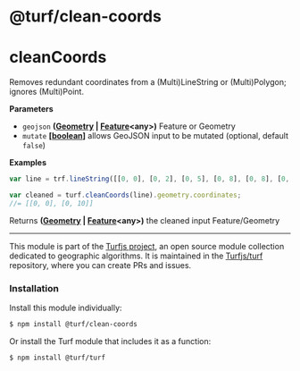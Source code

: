 # @turf/clean-coords

# cleanCoords

Removes redundant coordinates from a (Multi)LineString or (Multi)Polygon; ignores (Multi)Point.

**Parameters**

-   `geojson` **([Geometry](http://geojson.org/geojson-spec.html#geometry) \| [Feature](http://geojson.org/geojson-spec.html#feature-objects)&lt;any>)** Feature or Geometry
-   `mutate` **\[[boolean](https://developer.mozilla.org/en-US/docs/Web/JavaScript/Reference/Global_Objects/Boolean)]** allows GeoJSON input to be mutated (optional, default `false`)

**Examples**

```javascript
var line = trf.lineString([[0, 0], [0, 2], [0, 5], [0, 8], [0, 8], [0, 10]]);

var cleaned = turf.cleanCoords(line).geometry.coordinates;
//= [[0, 0], [0, 10]]
```

Returns **([Geometry](http://geojson.org/geojson-spec.html#geometry) \| [Feature](http://geojson.org/geojson-spec.html#feature-objects)&lt;any>)** the cleaned input Feature/Geometry

<!-- This file is automatically generated. Please don't edit it directly:
if you find an error, edit the source file (likely index.js), and re-run
./scripts/generate-readmes in the turf project. -->

---

This module is part of the [Turfjs project](http://turfjs.org/), an open source
module collection dedicated to geographic algorithms. It is maintained in the
[Turfjs/turf](https://github.com/Turfjs/turf) repository, where you can create
PRs and issues.

### Installation

Install this module individually:

```sh
$ npm install @turf/clean-coords
```

Or install the Turf module that includes it as a function:

```sh
$ npm install @turf/turf
```
